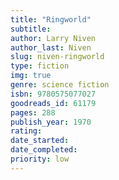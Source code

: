 ```yaml
---
title: "Ringworld"
subtitle: 
author: Larry Niven
author_last: Niven
slug: niven-ringworld
type: fiction
img: true
genre: science fiction
isbn: 9780575077027
goodreads_id: 61179
pages: 288
publish_year: 1970 
rating: 
date_started:
date_completed:
priority: low
---
```

